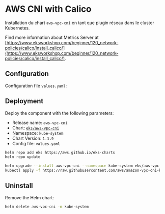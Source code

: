 # AWS CNI with Calico

Installation du chart `aws-vpc-cni` en tant que plugin réseau dans le cluster Kubernetes.

Find more information about Metrics Server at [https://www.eksworkshop.com/beginner/120_network-policies/calico/install_calico/](https://www.eksworkshop.com/beginner/120_network-policies/calico/install_calico/).

## Configuration
Configuration file `values.yaml`:

## Deployment
Deploy the component with the following parameters:

* Release name: `aws-vpc-cni`
* Chart: [`eks/aws-vpc-cni`](https://artifacthub.io/packages/helm/aws/aws-vpc-cni)
* Namespace: `kube-system`
* Chart Version: `1.1.9`
* Config file: `values.yaml`

```bash
helm repo add eks https://aws.github.io/eks-charts
helm repo update

helm upgrade --install aws-vpc-cni --namespace kube-system eks/aws-vpc-cni --version 1.1.9 -f values.yaml
kubectl apply -f https://raw.githubusercontent.com/aws/amazon-vpc-cni-k8s/master/config/v1.6/calico.yaml
```


## Uninstall
Remove the Helm chart:
```bash
helm delete aws-vpc-cni -n kube-system
```
